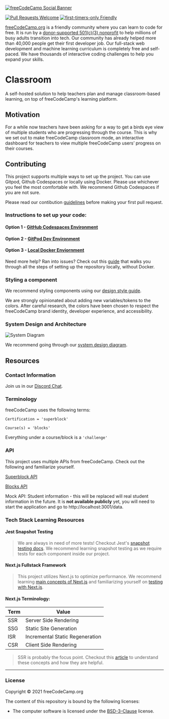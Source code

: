 [![freeCodeCamp Social Banner](https://s3.amazonaws.com/freecodecamp/wide-social-banner.png)](https://www.freecodecamp.org/)

[![Pull Requests Welcome](https://img.shields.io/badge/PRs-welcome-brightgreen.svg?style=flat)](http://makeapullrequest.com)
[![first-timers-only Friendly](https://img.shields.io/badge/first--timers--only-friendly-blue.svg)](http://www.firsttimersonly.com/)

[freeCodeCamp.org](https://www.freecodecamp.org) is a friendly community where you can learn to code for free. It is run by a [donor-supported 501(c)(3) nonprofit](https://www.freecodecamp.org/donate) to help millions of busy adults transition into tech. Our community has already helped more than 40,000 people get their first developer job. Our full-stack web development and machine learning curriculum is completely free and self-paced. We have thousands of interactive coding challenges to help you expand your skills.

# Classroom

A self-hosted solution to help teachers plan and manage classroom-based learning, on top of freeCodeCamp's learning platform.

## Motivation

For a while now teachers have been asking for a way to get a birds eye view of multiple students who are progressing through the course. This is why we set out to make freeCodeCamp classroom mode, an interactive dashboard for teachers to view multiple freeCodeCamp users’ progress on their courses.

## Contributing

This project supports multiple ways to set up the project. You can use Gitpod, Github Codespaces or locally using Docker. Please use whichever you feel the most comfortable with. We recommend Github Codespaces if you are not sure.

Please read our contibution [guidelines](https://contribute.freecodecamp.org/#/how-to-contribute-to-the-codebase?id=contributing-to-the-codebase) before making your first pull request.

### Instructions to set up your code:

#### Option 1 - [GitHub Codespaces Environment](docs/GITHUB-CODESPACES-SET-UP.md)

#### Option 2 - [GitPod Dev Environment](docs/GITPOD-SET-UP.md)

#### Option 3 - [Local Docker Enviornment](docs/LOCAL-DOCKER-SET-UP.md)

Need more help? Ran into issues? Check out this [guide](https://docs.google.com/document/d/1apfjzfIwDAfg6QQf2KD1E1aeD-KU7DEllwnH9Levq4A/edit) that walks you through all the steps of setting up the repository locally, without Docker.

### Styling a component

We recommend styling components using our [design style guide](https://design-style-guide.freecodecamp.org/).

We are strongly opinionated about adding new variables/tokens to the colors. After careful research, the colors have been chosen to respect the freeCodeCamp brand identity, developer experience, and accessibility.

### System Design and Architecture

![System Diagram](https://github.com/freeCodeCamp/classroom/assets/44416323/8278d34f-af4d-48a0-bc2e-7f30c5ad011a)

We recommend going through our [system design diagram](https://www.canva.com/design/DAFo8ezu7W8/EfUE0hjSDuJHFRGnG9NOvQ/edit?utm_content=DAFo8ezu7W8&utm_campaign=designshare&utm_medium=link2&utm_source=sharebutton).

## Resources

### Contact Information

Join us in our [Discord Chat](https://discord.gg/qcynkd4Edx).

### Terminology

freeCodeCamp uses the following terms:

`Certification = 'superblock'`

`Course(s) = 'blocks'`

Everything under a course/block is a `'challenge'`

### API

This project uses multiple APIs from freeCodeCamp. Check out the following and familiarize yourself.

[Superblock API](https://www.freecodecamp.org/curriculum-data/v1/available-superblocks.json)

[Blocks API](https://www.freecodecamp.org/curriculum-data/v1/2022/responsive-web-design.json)

Mock API: Student information - this will be replaced will real student information in the future. It is **not available publicly** yet, you will need to start the application and go to http://localhost:3001/data.

### Tech Stack Learning Resources

#### Jest Snapshot Testing

> We are always in need of more tests! Checkout Jest's [snapshot testing docs](https://jestjs.io/docs/snapshot-testing). We recommend learning snapshot testing as we require tests for each component inside our project.

#### Next.js Fullstack Framework

> This project utilizes Next.js to optimize performance. We recommend learning [main concepts of Next.js](https://dillionmegida.com/p/nextjs-main-concepts/) and familiarizing yourself on [testing with Next.js](https://nextjs.org/docs/pages/building-your-application/optimizing/testing#jest-and-react-testing-library).

#### Next.js Terminology:

| Term | Value                           |
| ---- | ------------------------------- |
| SSR  | Server Side Rendering           |
| SSG  | Static Site Generation          |
| ISR  | Incremental Static Regeneration |
| CSR  | Client Side Rendering           |

> SSR is probably the focus point. Checkout this [article](https://dev.to/mbaljeetsingh/what-is-csr-ssr-ssg-isr-different-rendering-strategies-and-which-framework-does-it-better-angular-react-vue-4lkp) to understand these concepts and how they are helpful.

---

### License

Copyright © 2021 freeCodeCamp.org

The content of this repository is bound by the following licenses:

- The computer software is licensed under the [BSD-3-Clause](LICENSE.md) license.
